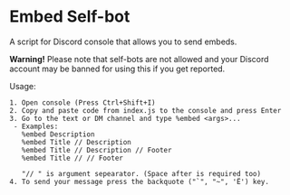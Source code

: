 # Embed Self-bot
A script for Discord console that allows you to send embeds.

**Warning!** Please note that self-bots are not allowed and your Discord account may be banned for using this if you get reported.

Usage:
```
1. Open console (Press Ctrl+Shift+I)
2. Copy and paste code from index.js to the console and press Enter
3. Go to the text or DM channel and type %embed <args>...
 - Examples:
   %embed Description
   %embed Title // Description
   %embed Title // Description // Footer
   %embed Title // // Footer
   
   "// " is argument sepearator. (Space after is required too)
4. To send your message press the backquote ("`", "~", 'Ё') key.
```
